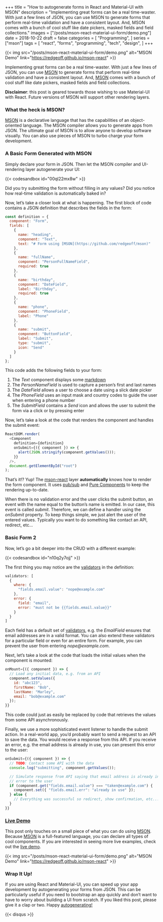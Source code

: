 +++
title = "How to autogenerate forms in React and Material-UI with MSON"
description = "Implementing great forms can be a real time-waster. With just a few lines of JSON, you can use MSON to generate forms that perform real-time validation and have a consistent layout. And, MSON comes with a bunch of cool stuff like date pickers, masked fields and field collections."
images = ["/posts/mson-react-material-ui-form/demo.png"]
date = 2018-10-22
draft = false
categories = [
  "Programming",
]
series = ["mson"]
tags = [
  "react",
  "forms",
  "programming",
  "tech",
  "design",
]
+++

{{< img src="/posts/mson-react-material-ui-form/demo.png" alt="MSON Demo" link="https://redgeoff.github.io/mson-react" >}}

Implementing great forms can be a real time-waster. With just a few lines of JSON, you can use [MSON](https://github.com/redgeoff/mson) to generate forms that perform real-time validation and have a consistent layout. And, [MSON](https://github.com/redgeoff/mson) comes with a bunch of cool stuff like date pickers, masked fields and field collections.

__Disclaimer__: this post is geared towards those wishing to use Material-UI with React. Future versions of MSON will support other rendering layers.

### What the heck is MSON?

[MSON](https://github.com/redgeoff/mson) is a declarative language that has the capabilities of an object-oriented language. The MSON compiler allows you to generate apps from JSON. The ultimate goal of MSON is to allow anyone to develop software visually. You can also use pieces of MSON to turbo charge your form development.

### A Basic Form Generated with MSON

Simply declare your form in JSON. Then let the MSON compiler and UI-rendering layer autogenerate your UI:

{{< codesandbox id="00ql22mx8w" >}}

Did you try submitting the form without filling in any values? Did you notice how real-time validation is automatically baked in?

Now, let’s take a closer look at what is happening. The first block of code contains a JSON definition that describes the fields in the form:

```js
const definition = {
  component: "Form",
  fields: [
    {
      name: "heading",
      component: "Text",
      text: "# Form using [MSON](https://github.com/redgeoff/mson)"
    },
    {
      name: "fullName",
      component: "PersonFullNameField",
      required: true
    },
    {
      name: "birthday",
      component: "DateField",
      label: "Birthday",
      required: true
    },
    {
      name: "phone",
      component: "PhoneField",
      label: "Phone"
    },
    {
      name: "submit",
      component: "ButtonField",
      label: "Submit",
      type: "submit",
      icon: "Send"
    }
  ]
};
```

This code adds the following fields to your form:

1. The _Text_ component displays some [markdown](https://github.com/adam-p/markdown-here/wiki/Markdown-Cheatsheet)
1. The _PersonNameField_ is used to capture a person’s first and last names
1. The _DateField_ allows a user to choose a date using a slick date picker
1. The _PhoneField_ uses an input mask and country codes to guide the user when entering a phone number
1. The _SubmitField_ contains a _Send_ icon and allows the user to submit the form via a click or by pressing enter

Now, let’s take a look at the code that renders the component and handles the submit event:

```js
ReactDOM.render(
  <Component
    definition={definition}
    onSubmit={({ component }) => {
      alert(JSON.stringify(component.getValues()));
    }}
  />,
  document.getElementById("root")
);
```

That’s it!? Yup! The [mson-react](https://github.com/redgeoff/mson-react) layer __automatically__ knows how to render the form component. It uses [pub/sub](https://en.wikipedia.org/wiki/Publish%E2%80%93subscribe_pattern) and [Pure Components](https://reactjs.org/docs/react-api.html#reactpurecomponent) to keep the rendering up-to-date.

When there is no validation error and the user clicks the submit button, an event with the name equal to the button’s name is emitted. In our case, this event is called _submit_. Therefore, we can define a handler using the _onSubmit_ property. To keep things simple, we just alert the user of the entered values. Typically you want to do something like contact an API, redirect, etc…

### Basic Form 2

Now, let’s go a bit deeper into the CRUD with a different example:

{{< codesandbox id="n10q2y7ojj" >}}

The first thing you may notice are the [validators](https://github.com/redgeoff/mson#validators) in the definition:

```js
validators: [
  {
    where: {
      "fields.email.value": "nope@example.com"
    },
    error: {
      field: "email",
      error: "must not be {{fields.email.value}}"
    }
  }
]
```

Each field has a default set of [validators](https://github.com/redgeoff/mson#validators), e.g. the _EmailField_ ensures that email addresses are in a valid format. You can also extend these validators for a particular field or even for an entire form. For example, you can prevent the user from entering _nope@example.com_.

Next, let’s take a look at the code that loads the initial values when the component is mounted:

```js
onMount={({ component }) => {
  // Load any initial data, e.g. from an API
  component.setValues({
    id: "abc123",
    firstName: "Bob",
    lastName: "Marley",
    email: "bob@example.com"
  });
}}
```

This code could just as easily be replaced by code that retrieves the values from some API asynchronously.

Finally, we use a more sophisticated event listener to handle the submit action. In a real-world app, you’d probably want to send a request to an API to save the data. You would receive a response from this API. If you receive an error, e.g. the email address is already in use, you can present this error to the user:

```js
onSubmit={({ component }) => {
  // TODO: Contact some API with the data
  console.log("submitting", component.getValues());

  // Simulate response from API saying that email address is already in use and report this
  // error to the user
  if (component.get("fields.email.value") === "taken@example.com") {
    component.set({ "fields.email.err": "already in use" });
  } else {
    // Everything was successful so redirect, show confirmation, etc...
  }
}}
```

### [Live Demo](https://redgeoff.com/mson-react/)

This post only touches on a small piece of what you can do using [MSON](https://github.com/redgeoff/mson). Because [MSON](https://github.com/redgeoff/mson) is a full-featured language, you can declare all types of cool components. If you are interested in seeing more live examples, check out the [live demo](https://redgeoff.com/mson-react/).

{{< img src="/posts/mson-react-material-ui-form/demo.png" alt="MSON Demo" link="https://redgeoff.github.io/mson-react" >}}

### Wrap It Up!

If you are using React and Material-UI, you can speed up your app development by autogenerating your forms from JSON. This can be particularly useful if you need to bootstrap an app quickly and don’t want to have to worry about building a UI from scratch.
If you liked this post, please give it a clap or two. Happy [autogenerating!](https://github.com/redgeoff/mson)

{{< disqus >}}
